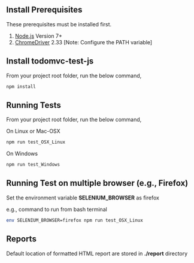 ## Install Prerequisites
These prerequisites must be installed first. 
1. [Node.js](https://nodejs.org/en/download/) Version 7+
2. [ChromeDriver](https://chromedriver.storage.googleapis.com/index.html?path=2.33/) 2.33 [Note: Configure the PATH variable]

## Install todomvc-test-js
From your project root folder, run the below command,
```bash
npm install
```

## Running Tests
From your project root folder, run the below command,

On Linux or Mac-OSX
```bash
npm run test_OSX_Linux
```

On Windows
```cmd
npm run test_Windows
```

## Running Test on multiple browser (e.g., Firefox)
Set the environment variable **SELENIUM_BROWSER** as firefox 

e.g., command to run from bash terminal

```bash
env SELENIUM_BROWSER=firefox npm run test_OSX_Linux
```

## Reports
Default location of formatted HTML report are stored in **./report** directory

